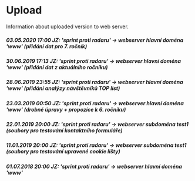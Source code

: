 # Upload
Information about uploaded version to web server.
##### 03.05.2020 17:00 JZ: 'sprint proti radaru' -> webserver hlavní doména 'www' (přidání dat pro 7. ročník)
##### 30.06.2019 17:13 JZ: 'sprint proti radaru' -> webserver hlavní doména 'www' (přidání dat z aktuálního ročníku)
##### 28.06.2019 23:55 JZ: 'sprint proti radaru' -> webserver hlavní doména 'www' (přidání analýzy návštěvníků TOP list)
##### 23.03.2019 00:50 JZ: 'sprint proti radaru' -> webserver hlavní doména 'www' (drobné úpravy + propozice k 6. ročníku)
##### 22.01.2019 20:00 JZ: 'sprint proti radaru' -> webserver subdoména test1 (soubory pro testování kontaktního formuláře)
##### 11.01.2019 20:00 JZ: 'sprint proti radaru' -> webserver subdoména test1 (soubory pro testování upravené cookie lišty)
##### 01.07.2018 20:00 JZ: 'sprint proti radaru' -> webserver hlavní doména 'www'
